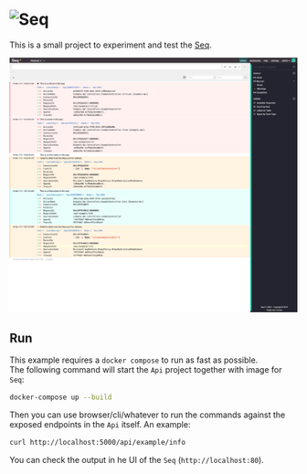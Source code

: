 # ![Seq](https://datalust.co/img/seq-logo-dark.svg)

This is a small project to experiment and test the [Seq](https://datalust.co/seq).

![Screenshot](resources/screenshot.png)

## Run

This example requires a `docker compose` to run as fast as possible.  
The following command will start the `Api` project together with image for `Seq`:  

```bash
docker-compose up --build
```

Then you can use browser/cli/whatever to run the commands against the exposed endpoints in the `Api` itself. An example:

```bash
curl http://localhost:5000/api/example/info
```

You can check the output in he UI of the `Seq` (`http://localhost:80`).
